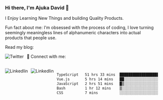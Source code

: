 ### Hi there, I'm Ajuka David 🥷

I Enjoy Learning New Things and building Quality Products.

Fun fact about me: I'm obsessed with the process of coding, I love turning seemingly meaningless lines of alphanumeric characters into actual products that people use.

Read my blog:

<a href="https://tobit.hashnode.dev/"> <img src="https://img.shields.io/badge/Hashnode-2962FF?style=for-the-badge&logo=hashnode&logoColor=white"
     alt="Twitter"
     style="float: left; margin-right: 10px;" /> </a>


📱 Connect with me: 

<br />
<a href="https://www.linkedin.com/in/david-ajuka-630660144/"> <img src="https://img.shields.io/badge/LinkedIn-0077B5?style=for-the-badge&logo=linkedin&logoColor=white"
     alt="LinkedIin"
     style="float: left; margin-right: 10px;" /> </a> <a href="mailto:ajuka.zephiniah@gmail.com"> <img src="https://img.shields.io/badge/Gmail-D14836?style=for-the-badge&logo=gmail&logoColor=white"
     alt="LinkedIin"
     style="float: left; margin-right: 10px;" /> </a>
     

<!--START_SECTION:waka-->

```txt
TypeScript   51 hrs 33 mins  █████████████████████░░░░   84.16 %
Vue.js       5 hrs 14 mins   ██░░░░░░░░░░░░░░░░░░░░░░░   08.55 %
JavaScript   2 hrs 51 mins   █▒░░░░░░░░░░░░░░░░░░░░░░░   04.67 %
Bash         1 hr 12 mins    ▒░░░░░░░░░░░░░░░░░░░░░░░░   01.97 %
CSS          7 mins          ░░░░░░░░░░░░░░░░░░░░░░░░░   00.21 %
```

<!--END_SECTION:waka-->
